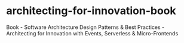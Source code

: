 # architecting-for-innovation-book
Book - Software Architecture Design Patterns &amp; Best Practices - Architecting for Innovation with Events, Serverless &amp; Micro-Frontends
